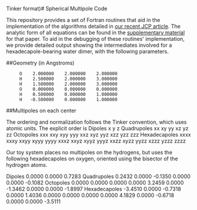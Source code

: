 Tinker format)# Spherical Multipole Code

This repository provides a set of Fortran routines that aid in the implementation of the algorithms detailed in [our recent JCP article](http://scitation.aip.org/content/aip/journal/jcp/140/18/10.1063/1.4873920).  The analytic form of all equations can be found in the [supplementary material](ftp://ftp.aip.org/epaps/journ_chem_phys/E-JCPSA6-140-005418) for that paper.  To aid in the debugging of these routines' implementation, we provide detailed output showing the intermediates involved for a hexadecapole-bearing water dimer, with the following parameters.

##Geometry (in Angstroms)

         O    2.000000    2.000000    2.000000
         H    2.500000    2.000000    3.000000
         H    1.500000    2.000000    3.000000
         O    0.000000    0.000000    0.000000
         H    0.500000    0.000000    1.000000
         H   -0.500000    0.000000    1.000000

##Multipoles on each center

The ordering and normalization follows the Tinker convention, which uses atomic units.  The explicit order is
Dipoles       x    y    z
Quadrupoles   xx   xy   yy   xz   yz   zz
Octopoles     xxx  xxy  xyy  yyy  xxz  xyz  yyz  xzz  yzz  zzz
Hexadecapoles xxxx xxxy xxyy xyyy yyyy xxxz xxyz xyyz yyyz xxzz xyzz yyzz xzzz yzzz zzzz

Our toy system places no multipoles on the hydrogens, but uses the following hexadecapoles on oxygen, oriented using the bisector of the hydrogen atoms.

Dipoles          0.0000  0.0000  0.7283
Quadrupoles      0.2432  0.0000 -0.1350  0.0000  0.0000  -0.1082
Octopoles        0.0000  0.0000  0.0000  0.0000  3.2459   0.0000  -1.3462  0.0000  0.0000  -1.8997
Hexadecapoles   -3.4510  0.0000 -0.7318  0.0000  1.4036   0.0000   0.0000  0.0000  0.0000   4.1829  0.0000  -0.6718  0.0000  0.0000  -3.5111



